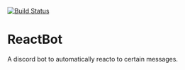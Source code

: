 [![Build Status](https://travis-ci.org/judge2020/ReactBot.svg?branch=master)](https://travis-ci.org/judge2020/ReactBot)

# ReactBot

A discord bot to automatically reacto to certain messages.
